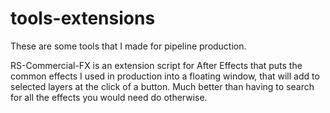 # tools-extensions
These are some tools that I made for pipeline production.

RS-Commercial-FX is an extension script for After Effects that puts the common effects I used in production into a floating window, that will add to selected layers at the click of a button. Much better than having to search for all the effects you would need do otherwise.
